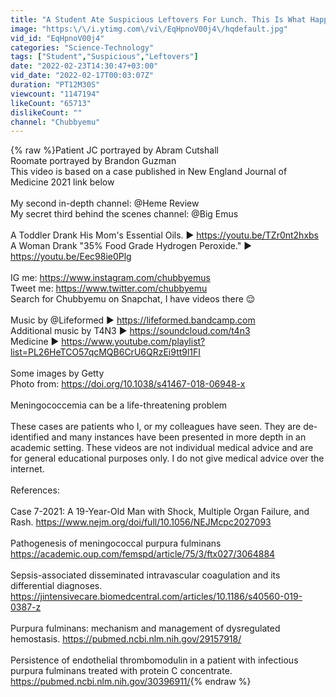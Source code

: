 ```yaml
---
title: "A Student Ate Suspicious Leftovers For Lunch. This Is What Happened To His Limbs."
image: "https:\/\/i.ytimg.com\/vi\/EqHpnoV00j4\/hqdefault.jpg"
vid_id: "EqHpnoV00j4"
categories: "Science-Technology"
tags: ["Student","Suspicious","Leftovers"]
date: "2022-02-23T14:30:47+03:00"
vid_date: "2022-02-17T00:03:07Z"
duration: "PT12M30S"
viewcount: "1147194"
likeCount: "65713"
dislikeCount: ""
channel: "Chubbyemu"
---
```

{% raw %}Patient JC portrayed by Abram Cutshall<br />Roomate portrayed by Brandon Guzman<br />This video is based on a case published in New England Journal of Medicine 2021 link below<br /><br />My second in-depth channel: @Heme Review <br />My secret third behind the scenes channel: @Big Emus <br /><br />A Toddler Drank His Mom's Essential Oils. ► <a rel="nofollow" target="blank" href="https://youtu.be/TZr0nt2hxbs">https://youtu.be/TZr0nt2hxbs</a><br />A Woman Drank &quot;35% Food Grade Hydrogen Peroxide.&quot; ► <a rel="nofollow" target="blank" href="https://youtu.be/Eec98ie0Plg">https://youtu.be/Eec98ie0Plg</a><br /><br />IG me: <a rel="nofollow" target="blank" href="https://www.instagram.com/chubbyemus">https://www.instagram.com/chubbyemus</a><br />Tweet me: <a rel="nofollow" target="blank" href="https://www.twitter.com/chubbyemu">https://www.twitter.com/chubbyemu</a><br />Search for Chubbyemu on Snapchat, I have videos there 😌<br /><br />Music by @Lifeformed ► <a rel="nofollow" target="blank" href="https://lifeformed.bandcamp.com">https://lifeformed.bandcamp.com</a><br />Additional music by T4N3 ► <a rel="nofollow" target="blank" href="https://soundcloud.com/t4n3">https://soundcloud.com/t4n3</a><br />Medicine ► <a rel="nofollow" target="blank" href="https://www.youtube.com/playlist?list=PL26HeTCO57qcMQB6CrU6QRzEi9tt9l1FI">https://www.youtube.com/playlist?list=PL26HeTCO57qcMQB6CrU6QRzEi9tt9l1FI</a><br /><br />Some images by Getty<br />Photo from: <a rel="nofollow" target="blank" href="https://doi.org/10.1038/s41467-018-06948-x">https://doi.org/10.1038/s41467-018-06948-x</a><br /><br />Meningococcemia can be a life-threatening problem<br /><br />These cases are patients who I, or my colleagues have seen. They are de-identified and many instances have been presented in more depth in an academic setting. These videos are not individual medical advice and are for general educational purposes only.  I do not give medical advice over the internet.<br /><br />References:<br /><br />Case 7-2021: A 19-Year-Old Man with Shock, Multiple Organ Failure, and Rash. <a rel="nofollow" target="blank" href="https://www.nejm.org/doi/full/10.1056/NEJMcpc2027093">https://www.nejm.org/doi/full/10.1056/NEJMcpc2027093</a><br /><br />Pathogenesis of meningococcal purpura fulminans <a rel="nofollow" target="blank" href="https://academic.oup.com/femspd/article/75/3/ftx027/3064884">https://academic.oup.com/femspd/article/75/3/ftx027/3064884</a><br /><br />Sepsis-associated disseminated intravascular coagulation and its differential diagnoses. <a rel="nofollow" target="blank" href="https://jintensivecare.biomedcentral.com/articles/10.1186/s40560-019-0387-z">https://jintensivecare.biomedcentral.com/articles/10.1186/s40560-019-0387-z</a><br /><br />Purpura fulminans: mechanism and management of dysregulated hemostasis. <a rel="nofollow" target="blank" href="https://pubmed.ncbi.nlm.nih.gov/29157918/">https://pubmed.ncbi.nlm.nih.gov/29157918/</a><br /><br />Persistence of endothelial thrombomodulin in a patient with infectious purpura fulminans treated with protein C concentrate. <a rel="nofollow" target="blank" href="https://pubmed.ncbi.nlm.nih.gov/30396911/">https://pubmed.ncbi.nlm.nih.gov/30396911/</a>{% endraw %}

